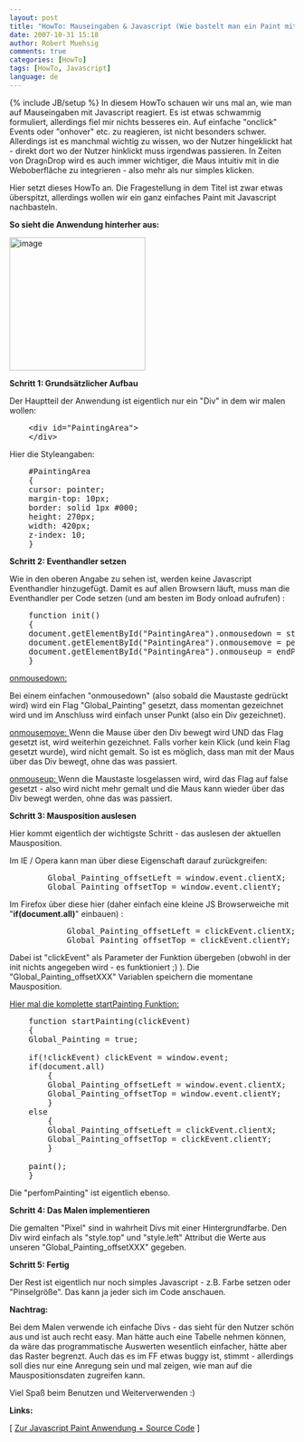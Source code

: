 ```yaml
---
layout: post
title: "HowTo: Mauseingaben & Javascript (Wie bastelt man ein Paint mit Javascript?)"
date: 2007-10-31 15:18
author: Robert Muehsig
comments: true
categories: [HowTo]
tags: [HowTo, Javascript]
language: de
---
```

{% include JB/setup %}
In diesem HowTo schauen wir uns mal an, wie man auf Mauseingaben mit Javascript reagiert. Es ist etwas schwammig formuliert, allerdings fiel mir nichts besseres ein.
Auf einfache "onclick" Events oder "onhover" etc. zu reagieren, ist nicht besonders schwer. Allerdings ist es manchmal wichtig zu wissen, wo der Nutzer hingeklickt hat - direkt dort wo der Nutzer hinklickt muss irgendwas passieren. In Zeiten von Drag`n`Drop wird es auch immer wichtiger, die Maus intuitiv mit in die Weboberfläche zu integrieren - also mehr als nur simples klicken.

Hier setzt dieses HowTo an. Die Fragestellung in dem Titel ist zwar etwas überspitzt, allerdings wollen wir ein ganz einfaches Paint mit Javascript nachbasteln.

<strong>So sieht die Anwendung hinterher aus:</strong>

<a atomicselection="true" href="{{BASE_PATH}}/assets/wp-images-de/image142.png"><img border="0" width="240" src="{{BASE_PATH}}/assets/wp-images-de/image-thumb121.png" alt="image" height="235" style="border: 0px" /></a>

<strong>Schritt 1: Grundsätzlicher Aufbau</strong>

Der Hauptteil der Anwendung ist eigentlich nur ein "Div" in dem wir malen wollen:
<pre class="csharpcode">    &lt;div id=<span class="str">"PaintingArea"</span>&gt; 
    &lt;/div&gt;</pre>
Hier die Styleangaben:
<pre class="csharpcode">    #PaintingArea 
    { 
    cursor: pointer; 
    margin-top: 10px; 
    border: solid 1px #000; 
    height: 270px; 
    width: 420px; 
    z-index: 10; 
    }</pre>
<strong>Schritt 2: Eventhandler setzen</strong>

Wie in den oberen Angabe zu sehen ist, werden keine Javascript Eventhandler hinzugefügt. Damit es auf allen Browsern läuft, muss man die Eventhandler per Code setzen (und am besten im Body onload aufrufen) :
<pre class="csharpcode">    function init() 
    { 
    document.getElementById(<span class="str">"PaintingArea"</span>).onmousedown = startPainting; 
    document.getElementById(<span class="str">"PaintingArea"</span>).onmousemove = performPainting; 
    document.getElementById(<span class="str">"PaintingArea"</span>).onmouseup = endPainting; 
    }</pre>
<u>onmousedown:</u>

Bei einem einfachen "onmousedown" (also sobald die Maustaste gedrückt wird) wird ein Flag "Global_Painting" gesetzt, dass momentan gezeichnet wird und im Anschluss wird einfach unser Punkt (also ein Div gezeichnet).

<u>onmousemove:
</u>Wenn die Mause über den Div bewegt wird UND das Flag gesetzt ist, wird weiterhin gezeichnet. Falls vorher kein Klick (und kein Flag gesetzt wurde), wird nicht gemalt. So ist es möglich, dass man mit der Maus über das Div bewegt, ohne das was passiert.

<u>onmouseup:
</u>Wenn die Maustaste losgelassen wird, wird das Flag auf false gesetzt - also wird nicht mehr gemalt und die Maus kann wieder über das Div bewegt werden, ohne das was passiert.

<strong>Schritt 3: Mausposition auslesen</strong>

Hier kommt eigentlich der wichtigste Schritt - das auslesen der aktuellen Mausposition.

Im IE / Opera kann man über diese Eigenschaft darauf zurückgreifen:
<pre class="csharpcode">        Global_Painting_offsetLeft = window.<span class="kwrd">event</span>.clientX; 
        Global_Painting_offsetTop = window.<span class="kwrd">event</span>.clientY;</pre>
Im Firefox über diese hier (daher einfach eine kleine JS Browserweiche mit "<strong>if(document.all)</strong>" einbauen) :
<pre class="csharpcode">            Global_Painting_offsetLeft = clickEvent.clientX; 
            Global_Painting_offsetTop = clickEvent.clientY;</pre>
Dabei ist "clickEvent" als Parameter der Funktion übergeben (obwohl in der init nichts angegeben wird - es funktioniert ;) ).
Die "Global_Painting_offsetXXX" Variablen speichern die momentane Mausposition.

<u>Hier mal die komplette startPainting Funktion:</u>
<pre class="csharpcode">    function startPainting(clickEvent) 
    { 
    Global_Painting = <span class="kwrd">true</span>;    

    <span class="kwrd">if</span>(!clickEvent) clickEvent = window.<span class="kwrd">event</span>; 
    <span class="kwrd">if</span>(document.all) 
        { 
        Global_Painting_offsetLeft = window.<span class="kwrd">event</span>.clientX; 
        Global_Painting_offsetTop = window.<span class="kwrd">event</span>.clientY; 
        } 
    <span class="kwrd">else</span> 
        { 
        Global_Painting_offsetLeft = clickEvent.clientX; 
        Global_Painting_offsetTop = clickEvent.clientY; 
        }    

    paint(); 
    }</pre>
Die "perfomPainting" ist eigentlich ebenso.

<strong>Schritt 4: Das Malen implementieren</strong>

Die gemalten "Pixel" sind in wahrheit Divs mit einer Hintergrundfarbe. Den Div wird einfach als "style.top" und "style.left" Attribut die Werte aus unseren "Global_Painting_offsetXXX" gegeben.

<strong>Schritt 5: Fertig</strong>

Der Rest ist eigentlich nur noch simples Javascript - z.B. Farbe setzen oder "Pinselgröße". Das kann ja jeder sich im Code anschauen.

<strong>Nachtrag:</strong>

Bei dem Malen verwende ich einfache Divs - das sieht für den Nutzer schön aus und ist auch recht easy. Man hätte auch eine Tabelle nehmen können, da wäre das programmatische Auswerten wesentlich einfacher, hätte aber das Raster begrenzt. Auch das es im FF etwas buggy ist, stimmt - allerdings soll dies nur eine Anregung sein und mal zeigen, wie man auf die Mauspositionsdaten zugreifen kann.

Viel Spaß beim Benutzen und Weiterverwenden :) 

<strong>Links:</strong>

[ <a href="http://code-developer.de/democode/jspaint/">Zur Javascript Paint Anwendung + Source Code</a> ]
